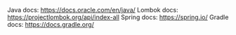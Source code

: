 Java docs:
https://docs.oracle.com/en/java/
Lombok docs:
https://projectlombok.org/api/index-all
Spring docs:
https://spring.io/
Gradle docs:
https://docs.gradle.org/